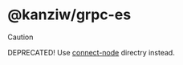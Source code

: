 # @kanziw/grpc-es

> [!CAUTION]
> DEPRECATED! Use [connect-node](https://www.npmjs.com/package/@connectrpc/connect-node) directry instead.
